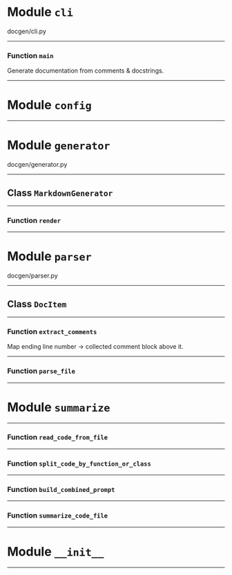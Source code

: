# Module `cli`

docgen/cli.py

---

### Function `main`

Generate documentation from comments & docstrings.

---

# Module `config`

---

# Module `generator`

docgen/generator.py

---

## Class `MarkdownGenerator`

---

### Function `render`

---

# Module `parser`

docgen/parser.py

---

## Class `DocItem`

---

### Function `extract_comments`

Map ending line number → collected comment block above it.

---

### Function `parse_file`

---

# Module `summarize`

---

### Function `read_code_from_file`

---

### Function `split_code_by_function_or_class`

---

### Function `build_combined_prompt`

---

### Function `summarize_code_file`

---

# Module `__init__`

---
